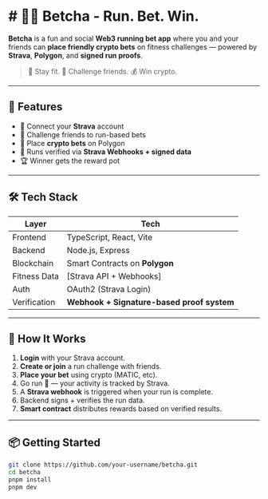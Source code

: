 # # 🏃‍♂️ Betcha - Run. Bet. Win.

**Betcha** is a fun and social **Web3 running bet app** where you and your friends can **place friendly crypto bets** on fitness challenges — powered by **Strava**, **Polygon**, and **signed run proofs**.

> 💪 Stay fit. 💬 Challenge friends. 💰 Win crypto.

---

## 🚀 Features

- 🏃 Connect your **Strava** account
- 🤝 Challenge friends to run-based bets
- 💸 Place **crypto bets** on Polygon
- 🔐 Runs verified via **Strava Webhooks + signed data**
- 🏆 Winner gets the reward pot

---

## 🛠 Tech Stack

| Layer         | Tech                                       |
|---------------|--------------------------------------------|
| Frontend      | TypeScript, React, Vite                    |
| Backend       | Node.js, Express                           |
| Blockchain    | Smart Contracts on **Polygon**             |
| Fitness Data  | [Strava API + Webhooks]                    |
| Auth          | OAuth2 (Strava Login)                      |
| Verification  | **Webhook + Signature-based proof system** |

---

## 🔁 How It Works

1. **Login** with your Strava account.
2. **Create or join** a run challenge with friends.
3. **Place your bet** using crypto (MATIC, etc).
4. Go run 🏃 — your activity is tracked by Strava.
5. A **Strava webhook** is triggered when your run is complete.
6. Backend signs + verifies the run data.
7. **Smart contract** distributes rewards based on verified results.

---

## 📦 Getting Started

```bash
git clone https://github.com/your-username/betcha.git
cd betcha
pnpm install
pnpm dev
